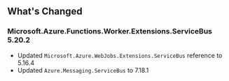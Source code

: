 ## What's Changed

<!-- Please add your release notes in the following format:
- My change description (#PR/#issue)
-->

### Microsoft.Azure.Functions.Worker.Extensions.ServiceBus 5.20.2

- Updated `Microsoft.Azure.WebJobs.Extensions.ServiceBus` reference to 5.16.4
- Updated `Azure.Messaging.ServiceBus` to 7.18.1
